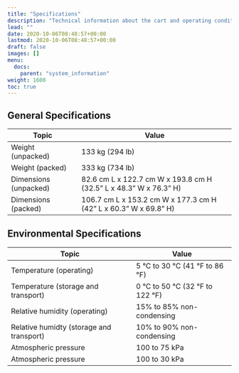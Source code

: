 ```yaml
---
title: "Specifications"
description: "Technical information about the cart and operating conditions"
lead: ""
date: 2020-10-06T08:48:57+00:00
lastmod: 2020-10-06T08:48:57+00:00
draft: false
images: []
menu:
  docs:
    parent: "system_information"
weight: 1600
toc: true
---
```


## General Specifications

| Topic | Value |
| --- | --- |
| Weight (unpacked) | 133 kg (294 lb) |
| Weight (packed) | 333 kg (734 lb) |
| Dimensions (unpacked) | 82.6 cm L x 122.7 cm W x 193.8 cm H (32.5” L x 48.3” W x 76.3” H) |
| Dimensions (packed) | 106.7 cm L x 153.2 cm W x 177.3 cm H (42” L x 60.3” W x 69.8” H) |

## Environmental Specifications

| Topic | Value |
| --- | --- |
| Temperature (operating) | 5 &deg;C to 30 &deg;C (41 &deg;F to 86 &deg;F) |
| Temperature (storage and transport) | 0 &deg;C to 50 &deg;C (32 &deg;F to 122 &deg;F) |
| Relative humidity (operating) | 15% to 85% non-condensing |
| Relative humidty (storage and transport) | 10% to 90% non-condensing |
| Atmospheric pressure | 100 to 75 kPa |
| Atmospheric pressure | 100 to 30 kPa |
